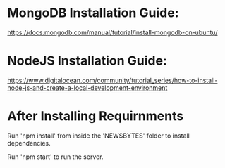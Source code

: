 # MongoDB Installation Guide:
https://docs.mongodb.com/manual/tutorial/install-mongodb-on-ubuntu/

# NodeJS Installation Guide:
https://www.digitalocean.com/community/tutorial_series/how-to-install-node-js-and-create-a-local-development-environment


# After Installing Requirnments

Run 'npm install' from inside the 'NEWSBYTES' folder to install dependencies.

Run 'npm start' to run the server.